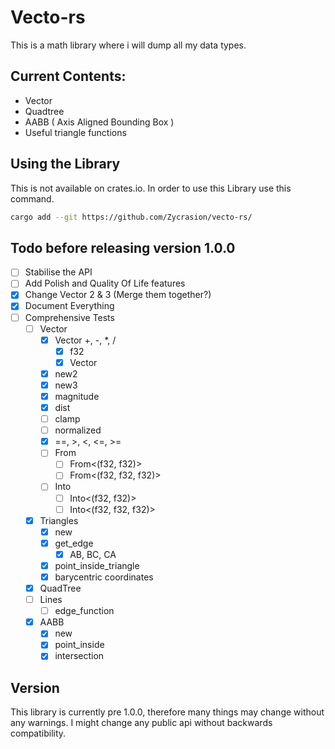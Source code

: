 # Vecto-rs
This is a math library where i will dump all my data types.

## Current Contents:
-   Vector
-   Quadtree
-   AABB ( Axis Aligned Bounding Box )
-   Useful triangle functions

## Using the Library
This is not available on crates.io.
In order to use this Library use this command.
```bash
cargo add --git https://github.com/Zycrasion/vecto-rs/
```

## Todo before releasing version 1.0.0
- [ ] Stabilise the API
- [ ] Add Polish and Quality Of Life features
- [x] Change Vector 2 & 3 (Merge them together?)
- [x] Document Everything
- [ ] Comprehensive Tests
  - [ ] Vector
    - [x] Vector +, -, *, /
      - [x] f32
      - [x] Vector
    - [x] new2
    - [x] new3
    - [x] magnitude
    - [x] dist
    - [ ] clamp
    - [ ] normalized
    - [x] ==, >, <, <=, >=
    - [ ] From
      - [ ] From<(f32, f32)>
      - [ ] From<(f32, f32, f32)>
    - [ ] Into
      - [ ] Into<(f32, f32)>
      - [ ] Into<(f32, f32, f32)>
  - [x] Triangles
    - [x] new
    - [x] get_edge
      - [x] AB, BC, CA
    - [x] point_inside_triangle
    - [x] barycentric coordinates
  - [x] QuadTree
  - [ ] Lines
    - [ ] edge_function
  - [x] AABB
    - [x] new
    - [x] point_inside
    - [x] intersection

## Version
This library is currently pre 1.0.0, therefore many things may change without any warnings. I might change any public api without backwards compatibility.
